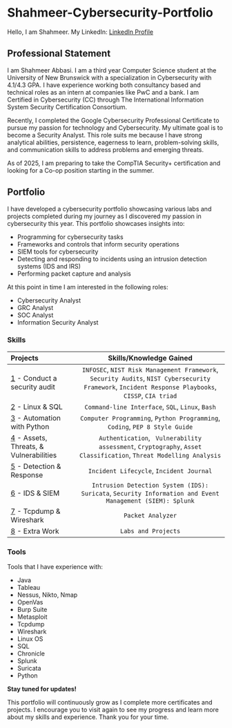# Shahmeer-Cybersecurity-Portfolio
Hello, I am Shahmeer.
My LinkedIn: <a href="https://ca.linkedin.com/in/shahmeer-abbasi-869a95265" target="_blank">LinkedIn Profile</a>

 
## Professional Statement
I am Shahmeer Abbasi. I am a third year Computer Science student at the University of New Brunswick with a specialization in Cybersecurity with 4.1/4.3 GPA. I have experience working both consultancy based and technical roles as an intern at companies like PwC and a bank. I am Certified in Cybersecurity (CC) through The International Information System Security Certification Consortium. 

Recently, I completed the Google Cybersecurity Professional Certificate to pursue my passion for technology and Cybersecurity. My ultimate goal is to become a Security Analyst. This role suits me because I have strong analytical abilities, persistence, eagerness to learn, problem-solving skills, and communication skills to address problems and emerging threats. 

As of 2025, I am preparing to take the CompTIA Security+ certification and looking for a Co-op position starting in the summer.

## Portfolio
I have developed a cybersecurity portfolio showcasing various labs and projects completed during my journey as I discovered my passion in cybersecurity this year. This portfolio showcases insights into:
* Programming for cybersecurity tasks
* Frameworks and controls that inform security operations
* SIEM tools for cybersecurity
* Detecting and responding to incidents using an intrusion detection systems (IDS and IRS)
* Performing packet capture and analysis

At this point in time I am interested in the following roles:
* Cybersecurity Analyst
* GRC Analyst
* SOC Analyst
* Information Security Analyst

### Skills  
| Projects | Skills/Knowledge Gained | 
| :--- |:---:|
| [1](https://github.com/shahmeershahmeer/Shahmeer-Cybersecurity-Portfolio/tree/main/1%20-%20Security%20Audit) - Conduct a security audit | `INFOSEC`, `NIST Risk Management Framework`, `Security Audits`, `NIST Cybersecurity Framework`, `Incident Response Playbooks`, `CISSP`, `CIA triad` |
| [2](https://github.com/shahmeershahmeer/Shahmeer-Cybersecurity-Portfolio/tree/main/2%20-%20Linux%20and%20SQL) - Linux & SQL | `Command-line Interface`, `SQL`, `Linux`, `Bash` | 
| [3](https://github.com/shahmeershahmeer/Shahmeer-Cybersecurity-Portfolio/tree/main/3%20-%20Cybersecurity%20Automation) - Automation with Python | `Computer Programming`, `Python Programming`, `Coding`, `PEP 8 Style Guide`| 
| [4](https://github.com/shahmeershahmeer/Shahmeer-Cybersecurity-Portfolio/tree/main/4%20-%20Assets%2C%20Threats%20and%20Vulnerability%20Assessment) - Assets, Threats, & Vulnerabilities | `Authentication`, ` Vulnerability assessment`, `Cryptography`, `Asset Classification`, `Threat Modelling Analysis`|
| [5](https://github.com/shahmeershahmeer/Shahmeer-Cybersecurity-Portfolio/tree/main/5%20-%20Detection%20and%20Response) - Detection & Response | `Incident Lifecycle`, `Incident Journal` | 
| [6](https://github.com/shahmeershahmeer/Shahmeer-Cybersecurity-Portfolio/tree/main/6%20-%20IDS%20and%20SIEM%20Systems) - IDS & SIEM | `Intrusion Detection System (IDS): Suricata`, `Security Information and Event Management (SIEM): Splunk` |
| [7](https://github.com/shahmeershahmeer/Shahmeer-Cybersecurity-Portfolio/tree/main/7%20-%20Packet%20Sniffing%20with%20NPA) - Tcpdump & Wireshark | `Packet Analyzer` | 
| [8](https://github.com/shahmeershahmeer/Shahmeer-Cybersecurity-Portfolio/tree/main/8%20-%20Labs%20and%20Projects) - Extra Work | `Labs and Projects` |

### Tools 
Tools that I have experience with: 
* Java
* Tableau
* Nessus, Nikto, Nmap
* OpenVas
* Burp Suite
* Metasploit
* Tcpdump
* Wireshark
* Linux OS
* SQL
* Chronicle
* Splunk
* Suricata
* Python 

**Stay tuned for updates!**

This portfolio will continuously grow as I complete more certificates and projects. I encourage you to visit again to see my progress and learn more about my skills and experience.
Thank you for your time. 
